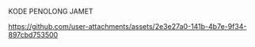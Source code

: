 KODE PENOLONG JAMET

https://github.com/user-attachments/assets/2e3e27a0-141b-4b7e-9f34-897cbd753500

